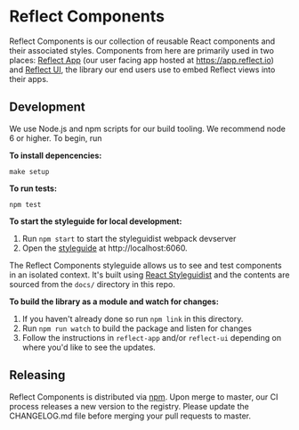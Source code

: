 # Reflect Components

Reflect Components is our collection of reusable React components and their
associated styles. Components from here are primarily used in two places:
[Reflect App](https://github.com/reflect/reflect-app) (our user facing app
hosted at https://app.reflect.io) and
[Reflect UI](https://github.com/reflect/reflect-ui), the library our end users
use to embed Reflect views into their apps.

## Development

We use Node.js and npm scripts for our build tooling. We recommend node 6 or
higher. To begin, run

**To install depencencies:**

```
make setup
```

**To run tests:**

```
npm test
```

**To start the styleguide for local development:**
1. Run `npm start` to start the styleguidist webpack devserver
1. Open the [styleguide](http://localhost:6060) at http://localhost:6060.

The Reflect Components styleguide allows us to see and test components in an
isolated context. It's built using [React Styleguidist](https://github.com/styleguidist/react-styleguidist)
and the contents are sourced from the `docs/` directory in this repo.


**To build the library as a module and watch for changes:**

1. If you haven't already done so run `npm link` in this directory.
1. Run `npm run watch` to build the package and listen for changes
1. Follow the instructions in `reflect-app` and/or `reflect-ui` depending on where you'd
like to see the updates.

## Releasing

Reflect Components is distributed via [npm](https://www.npmjs.com/package/@reflect/reflect-components).
Upon merge to master, our CI process releases a new version to the registry.
Please update the CHANGELOG.md file before merging your pull requests to master.
